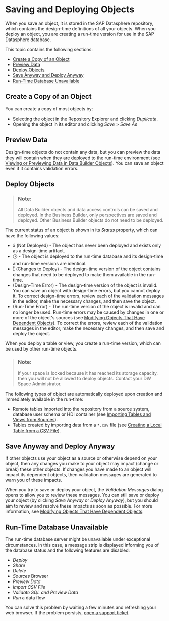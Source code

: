<!-- loio7c0b560e2cb94eea86219d78d87f9623 -->

<link rel="stylesheet" type="text/css" href="../css/sap-icons.css"/>

# Saving and Deploying Objects

When you save an object, it is stored in the SAP Datasphere repository, which contains the design-time definitions of all your objects. When you deploy an object, you are creating a run-time version for use in the SAP Datasphere database.

This topic contains the following sections:

-   [Create a Copy of an Object](saving-and-deploying-objects-7c0b560.md#loio7c0b560e2cb94eea86219d78d87f9623__section_create_a_copy)
-   [Preview Data](saving-and-deploying-objects-7c0b560.md#loio7c0b560e2cb94eea86219d78d87f9623__section_preview_data)
-   [Deploy Objects](saving-and-deploying-objects-7c0b560.md#loio7c0b560e2cb94eea86219d78d87f9623__section_deploy_objects)
-   [Save Anyway and Deploy Anyway](saving-and-deploying-objects-7c0b560.md#loio7c0b560e2cb94eea86219d78d87f9623__section_save_anyway)
-   [Run-Time Database Unavailable](saving-and-deploying-objects-7c0b560.md#loio7c0b560e2cb94eea86219d78d87f9623__section_database_unavailable)



<a name="loio7c0b560e2cb94eea86219d78d87f9623__section_create_a_copy"/>

## Create a Copy of an Object

You can create a copy of most objects by:

-   Selecting the object in the Repository Explorer and clicking *Duplicate*.
-   Opening the object in its editor and clicking *Save* \> *Save As*



<a name="loio7c0b560e2cb94eea86219d78d87f9623__section_preview_data"/>

## Preview Data

Design-time objects do not contain any data, but you can preview the data they will contain when they are deployed to the run-time environment \(see [Viewing or Previewing Data in Data Builder Objects](../Acquiring-and-Preparing-Data-in-the-Data-Builder/viewing-or-previewing-data-in-data-builder-objects-b338e4a.md)\). You can save an object even if it contains validation errors.



<a name="loio7c0b560e2cb94eea86219d78d87f9623__section_deploy_objects"/>

## Deploy Objects

> ### Note:  
> All Data Builder objects and data access controls can be saved and deployed. In the Business Builder, only perspectives are saved and deployed. Other Business Builder objects do not need to be deployed.

The current status of an object is shown in its *Status* property, which can have the following values:

-   <span class="SAP-icons"></span> \(Not Deployed\) - The object has never been deployed and exists only as a design-time artifact.
-   :clock3: - The object is deployed to the run-time database and its design-time and run-time versions are identical.
-   <span class="SAP-icons"></span> \(Changes to Deploy\) - The design-time version of the object contains changes that need to be deployed to make them available in the run-time.
-   \(Design-Time Error\) - The design-time version of the object is invalid. You can save an object with design-time errors, but you cannot deploy it. To correct design-time errors, review each of the validation messages in the editor, make the necessary changes, and then save the object.
-   \(Run-Time Error\) - The run-time version of the object is invalid and can no longer be used. Run-time errors may be caused by changes in one or more of the object's sources \(see [Modifying Objects That Have Dependent Objects](modifying-objects-that-have-dependent-objects-f315863.md)\). To correct the errors, review each of the validation messages in the editor, make the necessary changes, and then save and deploy the object.

When you deploy a table or view, you create a run-time version, which can be used by other run-time objects.

> ### Note:  
> If your space is locked because it has reached its storage capacity, then you will not be allowed to deploy objects. Contact your DW Space Administrator.

The following types of object are automatically deployed upon creation and immediately available in the run-time:

-   Remote tables imported into the repository from a source system, database user schema or HDI container \(see [Importing Tables and Views from Sources](../Acquiring-and-Preparing-Data-in-the-Data-Builder/importing-tables-and-views-from-sources-7c4acd3.md)\).
-   Tables created by importing data from a `*.csv` file \(see [Creating a Local Table from a CSV File](../Acquiring-and-Preparing-Data-in-the-Data-Builder/creating-a-local-table-from-a-csv-file-8bba251.md)\).



<a name="loio7c0b560e2cb94eea86219d78d87f9623__section_save_anyway"/>

## Save Anyway and Deploy Anyway

If other objects use your object as a source or otherwise depend on your object, then any changes you make to your object may impact \(change or break\) these other objects. If changes you have made to an object will impact its dependent objects, then validation messages are generated to warn you of these impacts.

When you try to save or deploy your object, the *Validation Messages* dialog opens to allow you to review these messages. You can still save or deploy your object \(by clicking *Save Anyway* or *Deploy Anyway*\), but you should aim to review and resolve these impacts as soon as possible. For more information, see [Modifying Objects That Have Dependent Objects](modifying-objects-that-have-dependent-objects-f315863.md).



<a name="loio7c0b560e2cb94eea86219d78d87f9623__section_database_unavailable"/>

## Run-Time Database Unavailable

The run-time database server might be unavailable under exceptional circumstances. In this case, a message strip is displayed informing you of the database status and the following features are disabled:

-   *Deploy*
-   *Share*
-   *Delete*
-   *Sources* Browser
-   *Preview Data*
-   *Import CSV File*
-   *Validate SQL and Preview Data*
-   *Run* a data flow

You can solve this problem by waiting a few minutes and refreshing your web browser. If the problem persists, [open a support ticket](https://launchpad.support.sap.com/#incident/solution).

